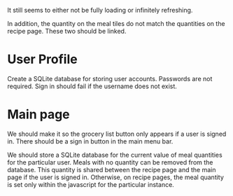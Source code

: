 It still seems to either not be fully loading or infinitely refreshing. 

In addition, the quantity on the meal tiles do not match the quantities on the recipe page. These two should be linked. 

# User Profile
Create a SQLite database for storing user accounts. Passwords are not required. Sign in should fail if the username does not exist.

# Main page
We should make it so the grocery list button only appears if a user is signed in. There should be a sign in button in the main menu bar. 

We should store a SQLite database for the current value of meal quantities for the particular user. Meals with no quantity can be removed from the database. This quantity is shared between the recipe page and the main page if the user is signed in. Otherwise, on recipe pages, the meal quantity is set only within the javascript for the particular instance. 